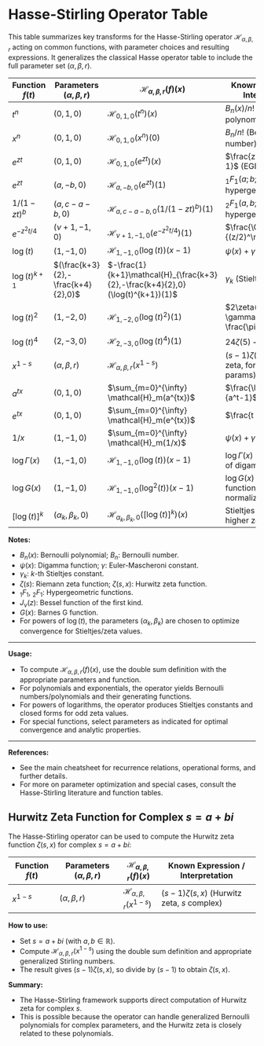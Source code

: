 # Hasse-Stirling Operator Table

This table summarizes key transforms for the Hasse-Stirling operator $\mathcal{H}_{\alpha,\beta,r}$ acting on common functions, with parameter choices and resulting expressions. It generalizes the classical Hasse operator table to include the full parameter set $(\alpha, \beta, r)$.

| Function $f(t)$         | Parameters $(\alpha,\beta,r)$         | $\mathcal{H}_{\alpha,\beta,r}(f)(x)$                        | Known Expression / Interpretation                |
|------------------------ |-------------------------------------- |------------------------------------------------------------ |--------------------------------------------------|
| $t^n$                   | $(0,1,0)$                            | $\mathcal{H}_{0,1,0}(t^n)(x)$                               | $B_n(x)/n!$ (Bernoulli polynomial)               |
| $x^n$                   | $(0,1,0)$                            | $\mathcal{H}_{0,1,0}(x^n)(0)$                               | $B_n/n!$ (Bernoulli number)                      |
| $e^{zt}$                | $(0,1,0)$                            | $\mathcal{H}_{0,1,0}(e^{zt})(x)$                            | $\frac{z e^{z x}}{e^z - 1}$ (EGF for Bernoulli)  |
| $e^{zt}$                | $(a,-b,0)$                           | $\mathcal{H}_{a,-b,0}(e^{zt})(1)$                           | $_1F_1(a;b;z)$ (confluent hypergeometric)        |
| $1/(1-zt)^b$            | $(a,c-a-b,0)$                        | $\mathcal{H}_{a,c-a-b,0}(1/(1-zt)^b)(1)$                    | $_2F_1(a,b;c;z)$ (Gauss hypergeometric)          |
| $e^{-z^2 t/4}$          | $(\nu+1,-1,0)$                       | $\mathcal{H}_{\nu+1,-1,0}(e^{-z^2 t/4})(1)$                 | $\frac{\Gamma(\nu+1)}{(z/2)^\nu} J_\nu(z)$       |
| $\log(t)$               | $(1,-1,0)$                           | $\mathcal{H}_{1,-1,0}(\log(t))(x-1)$                        | $\psi(x) + \gamma$ (digamma)                     |
| $\log(t)^{k+1}$         | $(\frac{k+3}{2},-\frac{k+4}{2},0)$   | $-\frac{1}{k+1}\mathcal{H}_{\frac{k+3}{2},-\frac{k+4}{2},0}(\log(t)^{k+1})(1)$ | $\gamma_k$ (Stieltjes constant)                  |
| $\log(t)^2$             | $(1,-2,0)$                           | $\mathcal{H}_{1,-2,0}(\log(t)^2)(1)$                        | $2\zeta(3) + \gamma^2 + \frac{\pi^2}{6}$         |
| $\log(t)^4$             | $(2,-3,0)$                           | $\mathcal{H}_{2,-3,0}(\log(t)^4)(1)$                        | $24\zeta(5) - 10\pi^2\zeta(3)$                   |
| $x^{1-s}$               | $(\alpha,\beta,r)$                   | $\mathcal{H}_{\alpha,\beta,r}(x^{1-s})$                     | $(s-1)\zeta(s,x)$ (Hurwitz zeta, for suitable params) |
| $a^{tx}$                | $(0,1,0)$                            | $\sum_{m=0}^{\infty} \mathcal{H}_m(a^{tx})$                 | $\frac{\log(a^t) a^{tx}}{a^t-1}$                 |
| $e^{tx}$                | $(0,1,0)$                            | $\sum_{m=0}^{\infty} \mathcal{H}_m(e^{tx})$                 | $\frac{t e^{tx}}{e^t-1}$                         |
| $1/x$                   | $(1,-1,0)$                           | $\sum_{m=0}^{\infty} \mathcal{H}_m(1/x)$                    | $\psi(x) + \gamma$                               |
| $\log\Gamma(x)$         | $(1,-1,0)$                           | $\mathcal{H}_{1,-1,0}(\log(t))(x-1)$                        | $\log\Gamma(x)$ (via integration of digamma)     |
| $\log G(x)$             | $(1,-1,0)$                           | $\mathcal{H}_{1,-1,0}(\log^2(t))(x-1)$                      | $\log G(x)$ (Barnes G function, up to normalization) |
| $[\log(t)]^k$           | $(\alpha_k,\beta_k,0)$               | $\mathcal{H}_{\alpha_k,\beta_k,0}([\log(t)]^k)(x)$          | Stieltjes constants, higher zeta values           |

**Notes:**
- $B_n(x)$: Bernoulli polynomial; $B_n$: Bernoulli number.
- $\psi(x)$: Digamma function; $\gamma$: Euler-Mascheroni constant.
- $\gamma_k$: $k$-th Stieltjes constant.
- $\zeta(s)$: Riemann zeta function; $\zeta(s,x)$: Hurwitz zeta function.
- $_1F_1$, $_2F_1$: Hypergeometric functions.
- $J_\nu(z)$: Bessel function of the first kind.
- $G(x)$: Barnes G function.
- For powers of $\log(t)$, the parameters $(\alpha_k, \beta_k)$ are chosen to optimize convergence for Stieltjes/zeta values.

---

**Usage:**  
- To compute $\mathcal{H}_{\alpha,\beta,r}(f)(x)$, use the double sum definition with the appropriate parameters and function.
- For polynomials and exponentials, the operator yields Bernoulli numbers/polynomials and their generating functions.
- For powers of logarithms, the operator produces Stieltjes constants and closed forms for odd zeta values.
- For special functions, select parameters as indicated for optimal convergence and analytic properties.

---

**References:**  
- See the main cheatsheet for recurrence relations, operational forms, and further details.
- For more on parameter optimization and special cases, consult the Hasse-Stirling literature and function tables.

## Hurwitz Zeta Function for Complex $s = a + b i$

The Hasse-Stirling operator can be used to compute the Hurwitz zeta function $\zeta(s, x)$ for complex $s = a + b i$:

| Function $f(t)$      | Parameters $(\alpha,\beta,r)$ | $\mathcal{H}_{\alpha,\beta,r}(f)(x)$ | Known Expression / Interpretation |
|----------------------|------------------------------|--------------------------------------|-----------------------------------|
| $x^{1-s}$            | $(\alpha,\beta,r)$           | $\mathcal{H}_{\alpha,\beta,r}(x^{1-s})$ | $(s-1)\zeta(s,x)$ (Hurwitz zeta, $s$ complex) |

**How to use:**  
- Set $s = a + b i$ (with $a, b \in \mathbb{R}$).
- Compute $\mathcal{H}_{\alpha,\beta,r}(x^{1-s})$ using the double sum definition and appropriate generalized Stirling numbers.
- The result gives $(s-1)\zeta(s,x)$, so divide by $(s-1)$ to obtain $\zeta(s,x)$.

**Summary:**  
- The Hasse-Stirling framework supports direct computation of Hurwitz zeta for complex $s$.
- This is possible because the operator can handle generalized Bernoulli polynomials for complex parameters, and the Hurwitz zeta is closely related to these polynomials.
